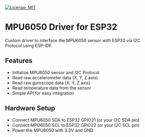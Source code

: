 [![License: MIT](https://img.shields.io/badge/License-MIT-yellow.svg)](https://opensource.org/licenses/MIT)

# MPU6050 Driver for ESP32

Custom driver to interface the MPU6050 sensor with ESP32 via I2C Protocol using ESP-IDF.

## Features
- Initialize MPU6050 sensor and I2C Protocol
- Read raw accelerometer data (X, Y, Z axis)
- Read raw gyroscope data (X, Y, Z axis)
- Read temperature data from the sensor
- Simple API for easy integration

## Hardware Setup
- Connect MPU6050 SDA to ESP32 GPIO21 (or your I2C SDA pin)
- Connect MPU6050 SCL to ESP32 GPIO22 (or your I2C SCL pin)
- Power the MPU6050 with 3.3V and GND
